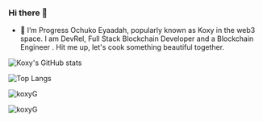 ### Hi there 👋

- 🔭 I’m Progress Ochuko Eyaadah, popularly known as Koxy in the web3 space. I am DevRel, Full Stack Blockchain Developer and a Blockchain Engineer . Hit me up, let's cook something beautiful together.

![Koxy's GitHub stats](https://github-readme-stats.vercel.app/api/?username=koxyG\&show_icons=true\&title_color=fff\&icon_color=79ff97\&text_color=9f9f9f\&bg_color=151515)

![Top Langs](https://github-readme-stats.vercel.app/api/top-langs/?username=koxyG&langs_count=10&layout=compact\&show_icons=true\&title_color=fff\&icon_color=79ff97\&text_color=9f9f9f\&bg_color=151515)

<p><img align="center" src="https://github-readme-streak-stats.herokuapp.com/?user=koxyG&theme=dark" alt="koxyG" /></p>

<p align="left"> <img src="https://komarev.com/ghpvc/?username=koxyG&label=Profile%20views&color=0e75b6&style=flat" alt="koxyG" /> </p>
